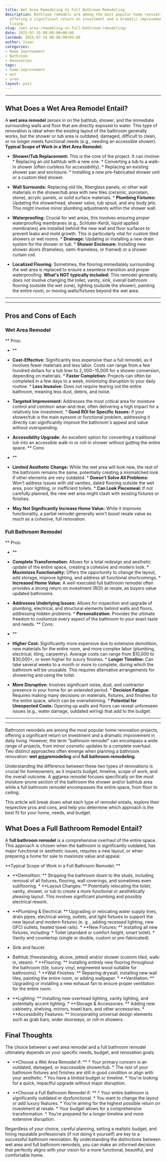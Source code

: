 ```yaml
---
title: Wet Area Remodeling Vs Full Bathroom Remodeling
description: Bathroom remodels are among the most popular home renovation projects,
  offering a significant return on investment and a dramatic improvement in daily
  living.
slug: /wet-area-remodeling-vs-full-bathroom-remodeling/
date: 2025-07-10 00:00:00+00:00
lastmod: 2025-07-10 00:00:00+03:00
author: Isaac
categories:
- Home Improvement
- Bathroom
- Renovation
tags:
- home-improvement
- wet
- area
layout: post
---
```

---

## What Does a Wet Area Remodel Entail?
A **wet area remodel** zeroes in on the bathtub, shower, and the immediate surrounding walls and floor that are directly exposed to water. This type of renovation is ideal when the existing layout of the bathroom generally works, but the shower or tub area is outdated, damaged, difficult to clean, or no longer meets functional needs (e.g., needing an accessible shower).
**Typical Scope of Work in a Wet Area Remodel:**

* **Shower/Tub Replacement:** This is the core of the project. It can involve: * Replacing an old bathtub with a new one. * Converting a tub to a walk-in shower (often curbless for accessibility). * Replacing an existing shower pan and enclosure. * Installing a new pre-fabricated shower unit or a custom tiled shower.

* **Wall Surrounds:** Replacing old tile, fiberglass panels, or other wall materials in the shower/tub area with new tiles (ceramic, porcelain, stone), acrylic panels, or solid surface materials. * **Plumbing Fixtures:** Updating the showerhead, shower valve, tub spout, and any body jets. This might involve minor plumbing adjustments within the shower wall.

* **Waterproofing:** Crucial for wet areas, this involves ensuring proper waterproofing membranes (e.g., Schluter-Kerdi, liquid applied membranes) are installed behind the new wall and floor surfaces to prevent leaks and mold growth. This is particularly vital for custom tiled showers or wet rooms. * **Drainage:** Updating or installing a new drain system for the shower or tub. * **Shower Enclosure:** Installing new shower doors (frameless, semi-frameless, or framed) or a shower curtain rod.

* **Localized Flooring:** Sometimes, the flooring immediately surrounding the wet area is replaced to ensure a seamless transition and proper waterproofing.
**What's NOT typically included:** This remodel generally *does not* involve changing the toilet, vanity, sink, overall bathroom flooring (outside the wet zone), lighting (outside the shower), painting the entire room, or moving walls/fixtures beyond the wet area.
---
---

## Pros and Cons of Each

### Wet Area Remodel
**
Pros:

- **

* **Cost-Effective:** Significantly less expensive than a full remodel, as it involves fewer materials and less labor. Costs can range from a few hundred dollars for a tub liner to $2,000-$15,000 for a shower conversion, depending on materials. * **Faster Completion:** Projects can often be completed in a few days to a week, minimizing disruption to your daily routine. * **Less Invasive:** Does not require tearing out the entire bathroom, meaning less dust, debris, and noise.

* **Targeted Improvement:** Addresses the most critical area for moisture control and common wear-and-tear, often delivering a high impact for a relatively low investment. * **Good ROI for Specific Issues:** If your shower/tub is the main eyesore or functional problem, addressing it directly can significantly improve the bathroom's appeal and value without overspending.

* **Accessibility Upgrade:** An excellent option for converting a traditional tub into an accessible walk-in or roll-in shower without gutting the entire space.
**
Cons:

- **

* **Limited Aesthetic Change:** While the wet area will look new, the rest of the bathroom remains the same, potentially creating a mismatched look if other elements are very outdated. * **Doesn't Solve All Problems:** Won't address issues with old vanities, dated flooring outside the wet area, poor lighting, or inefficient toilets. * **Can Look Piecemeal:** If not carefully planned, the new wet area might clash with existing fixtures or finishes.

* **May Not Significantly Increase Home Value:** While it improves functionality, a partial remodel generally won't boost resale value as much as a cohesive, full renovation.

### Full Bathroom Remodel
**
Pros:

- **

* **Complete Transformation:** Allows for a total redesign and aesthetic update of the entire space, creating a cohesive and modern look. * **Maximizes Functionality:** Offers the opportunity to change the layout, add storage, improve lighting, and address all functional shortcomings. * **Increased Home Value:** A well-executed full bathroom remodel often provides a strong return on investment (ROI) at resale, as buyers value updated bathrooms.

* **Addresses Underlying Issues:** Allows for inspection and upgrade of plumbing, electrical, and structural elements behind walls and floors, addressing hidden problems. * **Personalization:** Provides the ultimate freedom to customize every aspect of the bathroom to your exact taste and needs.
**
Cons:

- **

* **Higher Cost:** Significantly more expensive due to extensive demolition, new materials for the entire room, and more complex labor (plumbing, electrical, tiling, carpentry). Average costs can range from $10,000 to $30,000+, or even higher for luxury finishes. * **Longer Timeline:** Can take several weeks to a month or more to complete, during which the bathroom will be unusable. This requires alternative arrangements for showering and using the toilet.

* **More Disruptive:** Involves significant noise, dust, and contractor presence in your home for an extended period. * **Decision Fatigue:** Requires making many decisions on materials, fixtures, and finishes for the entire space, which can be overwhelming. * **Potential for Unexpected Costs:** Opening up walls and floors can reveal unforeseen issues (e.g., water damage, outdated wiring) that add to the budget.
---
---

Bathroom remodels are among the most popular home renovation projects, offering a significant return on investment and a dramatic improvement in daily living. However, the term "bathroom remodel" can encompass a wide range of projects, from minor cosmetic updates to a complete overhaul. Two distinct approaches often emerge when planning a bathroom renovation: **wet [area](https://pestpolicy.com/what-is-wet-area-bathroom/)remodeling** and **full bathroom remodeling**.

Understanding the difference between these two types of renovations is crucial for homeowners, as it impacts budget, timeline, scope of work, and the overall outcome. A [wet](https://pestpolicy.com/wet-and-forget-reviews/)area remodel focuses specifically on the most moisture-prone section of the bathroom the shower and/or bathtub area while a full bathroom remodel encompasses the entire space, from floor to ceiling.

This article will break down what each type of remodel entails, explore their respective pros and cons, and help you determine which approach is the best fit for your home, needs, and budget.

##  What Does a Full Bathroom Remodel Entail?

A **full bathroom remodel** is a comprehensive overhaul of the entire space. This approach is chosen when the bathroom is significantly outdated, has major functional or aesthetic issues, requires a new layout, or when preparing a home for sale to maximize value and appeal.

**Typical Scope of Work in a Full Bathroom Remodel: **

* **Demolition: ** Stripping the bathroom down to the studs, including removal of all fixtures, flooring, wall coverings, and sometimes even subflooring. * **Layout Changes: ** Potentially relocating the toilet, vanity, shower, or tub to create a more functional or aesthetically pleasing layout. This involves significant plumbing and possibly electrical rework.

* **Plumbing & Electrical: ** Upgrading or relocating water supply lines, drain pipes, electrical wiring, outlets, and light fixtures to support the new layout and modern fixtures (e. g. , adding recessed lighting, new GFCI outlets, heated towel rails). * **New Fixtures: ** Installing all new fixtures, including: * Toilet (standard or comfort height, smart toilet). * Vanity and countertop (single or double, custom or pre-fabricated).

* Sink and faucet.

* Bathtub (freestanding, alcove, jetted) and/or shower (custom tiled, walk-in, steam). * **Flooring: ** Installing entirely new flooring throughout the bathroom (tile, luxury vinyl, engineered wood suitable for bathrooms). * **Wall Finishes: ** Repairing drywall, installing new wall tiles, painting the entire room, or adding wallpaper. * **Ventilation: ** Upgrading or installing a new exhaust fan to ensure proper ventilation for the entire room.

* **Lighting: ** Installing new overhead lighting, vanity lighting, and potentially accent lighting. * **Storage & Accessories: ** Adding new cabinetry, shelving, mirrors, towel bars, and other accessories. * **Accessibility Features: ** Incorporating universal design elements such as grab bars, wider doorways, or roll-in showers.

##  Final Thoughts

The choice between a wet area remodel and a full bathroom remodel ultimately depends on your specific needs, budget, and renovation goals.

* **Choose a Wet Area Remodel if: ** * Your primary concern is an outdated, damaged, or inaccessible shower/tub. * The rest of your bathroom fixtures and finishes are still in good condition or align with your aesthetic. * You have a limited budget or timeline. * You're looking for a quick, impactful upgrade without major disruption.

* **Choose a Full Bathroom Remodel if: ** * Your entire bathroom is significantly outdated or dysfunctional. * You want to change the layout or add luxury features. * You're aiming for the highest possible return on investment at resale. * Your budget allows for a comprehensive transformation. * You're prepared for a longer timeline and more extensive disruption.

Regardless of your choice, careful planning, setting a realistic budget, and hiring reputable professionals (if not doing it yourself) are key to a successful bathroom renovation. By understanding the distinctions between wet area and full bathroom remodels, you can make an informed decision that perfectly aligns with your vision for a more functional, beautiful, and comfortable home.
